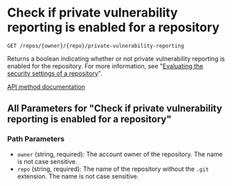 # Check if private vulnerability reporting is enabled for a repository

`GET /repos/{owner}/{repo}/private-vulnerability-reporting`

Returns a boolean indicating whether or not private vulnerability reporting is enabled for the repository. For more information, see "[Evaluating the security settings of a repository](https://docs.github.com/code-security/security-advisories/working-with-repository-security-advisories/evaluating-the-security-settings-of-a-repository)".

[API method documentation](https://docs.github.com/rest/repos/repos#check-if-private-vulnerability-reporting-is-enabled-for-a-repository)

## All Parameters for "Check if private vulnerability reporting is enabled for a repository"

### Path Parameters

- `owner` (string, required): The account owner of the repository. The name is not case sensitive.
- `repo` (string, required): The name of the repository without the `.git` extension. The name is not case sensitive.